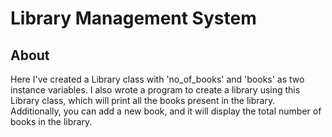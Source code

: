 # Library Management System

## About

Here I've created a Library class with 'no_of_books' and 'books' as two instance variables. I also wrote a program to create a library using this Library class, which will print all the books present in the library. Additionally, you can add a new book, and it will display the total number of books in the library.

